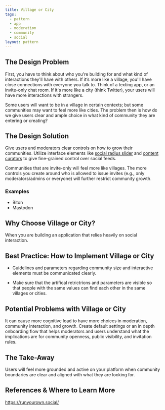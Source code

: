 ```yaml
---
title: Village or City
tags:
  - pattern
  - app
  - moderation
  - community
  - social
layout: pattern
---
```


## The Design Problem

First, you have to think about who you're building for and what kind of
interactions they'll have with others. If it’s more like a village, you'll have
close connections with everyone you talk to. Think of a texting app, or an
invite-only chat room. If it's more like a city (think Twitter), your users will have more
interactions with strangers.

Some users will want to be in a village in certain contexts; but some
communities may want to feel more like cities. The problem then is how do we
give users clear and ample choice in what kind of community they are
entering or creating?

## The Design Solution

Give users and moderators clear controls on how to grow their communities.
Utilize interface elements like [social radius slider](social-radius-slider.md)
and [content curators](content-curators.md) to give fine-grained control over
social feeds.

Communities that are invite-only will feel more like villages. The more
controls you create around who is allowed to issue invites (e.g., only
moderators/admins or everyone) will further restrict community growth.

### Examples

- Biton
- Mastodon

## Why Choose Village or City?

When you are building an application that relies heavily on social interaction.

## Best Practice: How to Implement Village or City

- Guidelines and parameters regarding community size and interactive elements
  must be communicated clearly.

- Make sure that the artifical retrictrions and parameters are visible so that
  people with the same values can find each other in the same villages or
  cities.

## Potential Problems with Village or City

It can cause more cognitive load to have more choices in moderation,
community interaction, and growth. Create default settings or an in depth
onboarding flow that helps moderators and users understand what the
implications are for community openness, public visibility, and invitation rules.

## The Take-Away

Users will feel more grounded and active on your platform when community
boundaries are clear and aligned with what they are looking for.

## References & Where to Learn More

https://runyourown.social/
